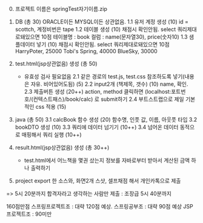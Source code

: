 0. 프로젝트 이름은 springTest자기이름.zip

1. DB											(총 30)
ORACLE이든 MYSQL이든 상관없음.
    1.1 유저 계정 생성					(10)
        id = scottch,   계정비번은 tape
    1.2 테이블 생성						(10) 채점시 확인안됨. select 쿼리제대로돼있으면 10점
        테이블명 : book
        컬럼 : name(문자열30), price(숫자10)
    1.3 샘플데이터 넣기					(10) 채점시 확인안됨. select 쿼리제대로돼있으면 10점
        HarryPoter, 25000
        Tobi's Spring, 40000
        BlueSky, 30000

2. test.html(jsp상관없음) 생성																		(총 50)
    - 유효성 검사 필요없음
    2.1 같은 경로의 test.js, test.css 참조하도록 넣기(내용은 자유. 비어있어도됨)		(5)
    2.2 input2개  (책제목, 갯수)																		(10) name, 확인. 
	2.3 제출버튼 생성																					(20++) action, method
        클릭하면 (localhost:포트번호/(컨텍스트패스)/book/calc) 로 submit하기
	2.4 부트스트랩으로 제일 기본적인 css 적용													(15)

3. java														(총 50)
    3.1 calcBook 함수 생성									(20)	함수명, 인풋 값, 이름, 아웃풋 타입
    3.2 bookDTO 생성										(10)
    3.3 쿼리에 데이터 넘기기								(10++)
	3.4 넘어온 데이터 동적으로 매핑해서 쿼리 실행  (10++)

4. result.html(jsp상관없음) 생성						(총 30++)
    - test.html에서 어느책을 몇권 샀는지 정보를 자바로부터 받아서 계산된 금액 하나 출력하기

5. project export 한 소스와, 화면2개 스샷, 셀프채점 해서 개인카톡으로 제출


=> 5시 20분까지 합격자라고 생각하는 사람만 제출 : 조장급
5시 40분까지 

160점만점
스프링프로젝트조 :  대략 120점 예상. 
스프링공부조 :  대략 90점 예상 
JSP프로젝트조 :  90미만
